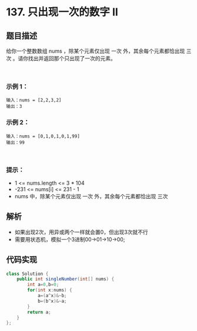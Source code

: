 # 137. 只出现一次的数字 II


## 题目描述
给你一个整数数组 nums ，除某个元素仅出现 一次 外，其余每个元素都恰出现 三次 。请你找出并返回那个只出现了一次的元素。

 

### 示例 1：
```
输入：nums = [2,2,3,2]
输出：3
```
### 示例 2：
```
输入：nums = [0,1,0,1,0,1,99]
输出：99
```
 

### 提示：

 - 1 <= nums.length <= 3 * 104
 - -231 <= nums[i] <= 231 - 1
 - nums 中，除某个元素仅出现 一次 外，其余每个元素都恰出现 三次

## 解析
- 如果出现2次，用异或两个一样就会置0，但出现3次就不行
- 需要用状态机，模拟一个3进制00->01->10->00;



## 代码实现
```Java
class Solution {
    public int singleNumber(int[] nums) {
        int a=0,b=0;
		for(int x:nums) {
			a=(a^x)&~b;
			b=(b^x)&~a;		
		}
		return a;
    }
};
```